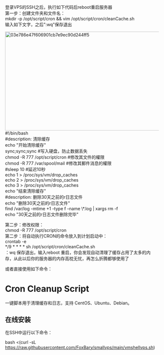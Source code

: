 
<p>登录VPS的SSH之后，执行如下代码后reboot重启服务器<br />
第一步：创建文件夹和文件名：<br />
mkdir -p /opt/script/cron &amp;&amp; vim /opt/script/cron/cleanCache.sh<br />
输入如下文字，之后":wq"保存退出</p>
<p><img class="alignnone size-full wp-image-43182" title="03e786e47f606901cb7e9ec90d244ff5" src="https://linuxword.com/wp-content/uploads/2025/03/03e786e47f606901cb7e9ec90d244ff5.png" alt="03e786e47f606901cb7e9ec90d244ff5" width="605" height="325" /><br />
#!/bin/bash<br />
#description: 清除缓存<br />
echo "开始清除缓存"<br />
sync;sync;sync #写入硬盘，防止数据丢失<br />
chmod -R 777 /opt/script/cron #修改其文件的權限<br />
chmod -R 777 /var/spool/mail #修改其郵件消息的權限<br />
#sleep 10 #延迟10秒<br />
echo 1 &gt; /proc/sys/vm/drop_caches<br />
echo 2 &gt; /proc/sys/vm/drop_caches<br />
echo 3 &gt; /proc/sys/vm/drop_caches<br />
echo "结束清除缓存"<br />
#description: 删除30天之前的r日志文件<br />
echo "删除30天之前的r日志文件"<br />
find /var/log -mtime +1 -type f -name \*.log | xargs rm -f<br />
echo "30天之前的r日志文件删除完毕"</p>
<p>第二步：修改权限：<br />
chmod -R 777 /opt/script/cron<br />
第二步：将自动执行CRON的命令放入到计划启动中：<br />
crontab -e<br />
*/9 * * * * sh /opt/script/cron/cleanCache.sh<br />
：wq 保存退出，输入reboot 重启，你会发现自动清理了缓存占用了太多的内存，从此以后你的服务器的内存高枕无忧，再怎么折腾都够使用了</p>


或者直接使用如下命令：
# Cron Cleanup Script
一键脚本用于清理缓存和日志，支持 CentOS、Ubuntu、Debian。

## 在线安装
在SSH中运行以下命令：

bash <(curl -sL https://raw.githubusercontent.com/FoxBary/smallvps/main/vmshellvps.sh)
